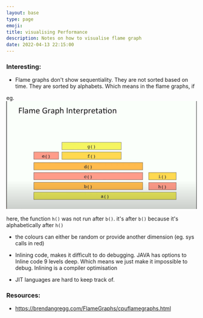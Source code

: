 ```yaml
---
layout: base
type: page
emoji:
title: visualising Performance
description: Notes on how to visualise flame graph
date: 2022-04-13 22:15:00
---
```


### Interesting:

- Flame graphs don't show sequentiality. They are not sorted based on time. They are sorted by alphabets. Which means in the flame graphs, if

eg.
![flamegraph image](../../../static/assets/images/flamegraph.png)

here, the function `h()` was not run after `b()`. it's after `b()` because it's alphabetically after `h()` 

- the colours can either be random or provide another dimension (eg. sys calls in red)

- Inlining code, makes it difficult to do debugging. JAVA has options to Inline code 9 levels deep. Which means we just make it impossible to debug. Inlining is a compiler optimisation
- JIT languages are hard to keep track of.



### Resources:

- https://brendangregg.com/FlameGraphs/cpuflamegraphs.html